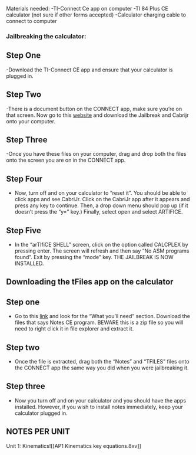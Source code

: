 Materials needed: 
-TI-Connect Ce app on computer
-TI 84 Plus CE calculator (not sure if other forms accepted)
-Calculator charging cable to connect to computer

### Jailbreaking the calculator:
## Step One
-Download the TI-Connect CE app and ensure that your calculator is plugged in.

## Step Two
-There is a document button on the CONNECT app, make sure you’re on that screen. Now go to this [website](https://calcplex.com/ti84plusce-jailbreak-tutorial/) and download the Jailbreak and Cabrijr onto your computer.

## Step Three
-Once you have these files on your computer, drag and drop both the files onto the screen you are on in the CONNECT app. 

## Step Four
- Now, turn off and on your calculator to “reset it”. You should be able to click apps and see CabriJr. Click on the CabriJr app after it appears and press any key to continue. Then, a drop down menu should pop up (if it doesn’t press the “y=” key.) Finally, select open and select ARTIFICE.

## Step Five
- In the “arTIfiCE SHELL” screen, click on the option called CALCPLEX by pressing enter. The screen will refresh and then say “No ASM programs found”. Exit by pressing the “mode” key. THE JAILBREAK IS NOW INSTALLED.


## Downloading the tFiles app on the calculator

## Step one
- Go to this [link](https://www.ti84calcwiz.com/how-to-put-notes-on-the-ti-84-plus-ce/) and look for the “What you’ll need” section. Download the files that says Notes CE program. BEWARE this is a zip file so you will need to right click it in file explorer and extract it.

## Step two
- Once the file is extracted, drag both the “Notes” and “TFILES” files onto the CONNECT app the same way you did when you were jailbreaking it. 

## Step three
- Now you turn off and on your calculator and you should have the apps installed. However, if you wish to install notes immediately, keep your calculator plugged in.
## NOTES PER UNIT
Unit 1: Kinematics![[AP1 Kinematics key equations.8xv]]
